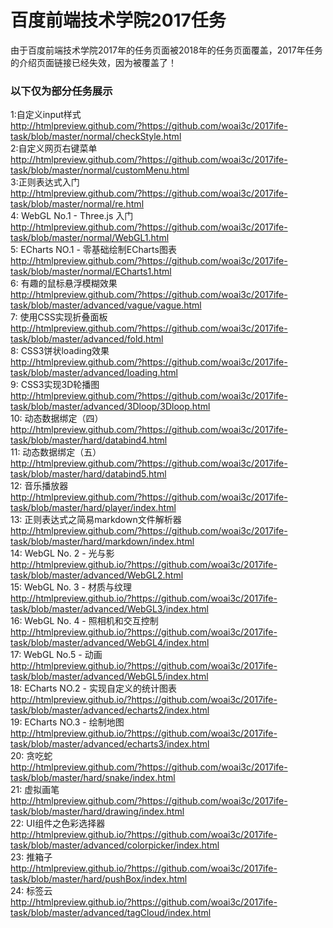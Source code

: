 # 百度前端技术学院2017任务
由于百度前端技术学院2017年的任务页面被2018年的任务页面覆盖，2017年任务的介绍页面链接已经失效，因为被覆盖了！

### 以下仅为部分任务展示 
1:自定义input样式<br>
http://htmlpreview.github.com/?https://github.com/woai3c/2017ife-task/blob/master/normal/checkStyle.html<br>
2:自定义网页右键菜单<br>
http://htmlpreview.github.com/?https://github.com/woai3c/2017ife-task/blob/master/normal/customMenu.html<br>
3:正则表达式入门<br>
http://htmlpreview.github.com/?https://github.com/woai3c/2017ife-task/blob/master/normal/re.html<br>
4: WebGL No.1 - Three.js 入门<br>
http://htmlpreview.github.com/?https://github.com/woai3c/2017ife-task/blob/master/normal/WebGL1.html<br>
5: ECharts NO.1 - 零基础绘制ECharts图表<br>
http://htmlpreview.github.com/?https://github.com/woai3c/2017ife-task/blob/master/normal/ECharts1.html<br>
6: 有趣的鼠标悬浮模糊效果<br>
http://htmlpreview.github.com/?https://github.com/woai3c/2017ife-task/blob/master/advanced/vague/vague.html<br>
7: 使用CSS实现折叠面板<br>
http://htmlpreview.github.com/?https://github.com/woai3c/2017ife-task/blob/master/advanced/fold.html<br>
8: CSS3饼状loading效果<br>
http://htmlpreview.github.com/?https://github.com/woai3c/2017ife-task/blob/master/advanced/loading.html<br>
9: CSS3实现3D轮播图<br>
http://htmlpreview.github.com/?https://github.com/woai3c/2017ife-task/blob/master/advanced/3Dloop/3Dloop.html<br>
10: 动态数据绑定（四）<br>
http://htmlpreview.github.com/?https://github.com/woai3c/2017ife-task/blob/master/hard/databind4.html<br>
11: 动态数据绑定（五）<br>
http://htmlpreview.github.com/?https://github.com/woai3c/2017ife-task/blob/master/hard/databind5.html<br>
12: 音乐播放器<br>
http://htmlpreview.github.com/?https://github.com/woai3c/2017ife-task/blob/master/hard/player/index.html<br>
13: 正则表达式之简易markdown文件解析器<br>
http://htmlpreview.github.com/?https://github.com/woai3c/2017ife-task/blob/master/hard/markdown/index.html<br>
14: WebGL No. 2 - 光与影<br>
http://htmlpreview.github.io/?https://github.com/woai3c/2017ife-task/blob/master/advanced/WebGL2.html<br>
15: WebGL No. 3 - 材质与纹理<br>
http://htmlpreview.github.io/?https://github.com/woai3c/2017ife-task/blob/master/advanced/WebGL3/index.html<br>
16: WebGL No. 4 - 照相机和交互控制<br>
http://htmlpreview.github.io/?https://github.com/woai3c/2017ife-task/blob/master/advanced/WebGL4/index.html<br>
17: WebGL No.5 - 动画<br>
http://htmlpreview.github.io/?https://github.com/woai3c/2017ife-task/blob/master/advanced/WebGL5/index.html<br>
18: ECharts NO.2 - 实现自定义的统计图表<br>
http://htmlpreview.github.io/?https://github.com/woai3c/2017ife-task/blob/master/advanced/echarts2/index.html<br>
19: ECharts NO.3 - 绘制地图<br>
http://htmlpreview.github.io/?https://github.com/woai3c/2017ife-task/blob/master/advanced/echarts3/index.html<br>
20: 贪吃蛇<br>
http://htmlpreview.github.com/?https://github.com/woai3c/2017ife-task/blob/master/hard/snake/index.html<br>
21: 虚拟画笔<br>
http://htmlpreview.github.com/?https://github.com/woai3c/2017ife-task/blob/master/hard/drawing/index.html<br>
22: UI组件之色彩选择器<br>
http://htmlpreview.github.io/?https://github.com/woai3c/2017ife-task/blob/master/advanced/colorpicker/index.html<br>
23: 推箱子<br>
http://htmlpreview.github.io/?https://github.com/woai3c/2017ife-task/blob/master/hard/pushBox/index.html<br>
24: 标签云<br>
http://htmlpreview.github.io/?https://github.com/woai3c/2017ife-task/blob/master/advanced/tagCloud/index.html<br><br>
